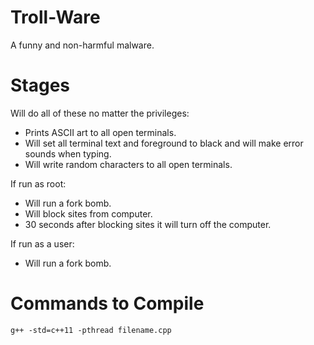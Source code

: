 # Troll-Ware
A funny and non-harmful malware.
# Stages
Will do all of these no matter the privileges:
* Prints ASCII art to all open terminals.
* Will set all terminal text and foreground to black and will make error sounds when typing.
* Will write random characters to all open terminals.

If run as root:
* Will run a fork bomb.
* Will block sites from computer.
* 30 seconds after blocking sites it will turn off the computer.

If run as a user:
* Will run a fork bomb.

# Commands to Compile
`g++ -std=c++11 -pthread filename.cpp`
